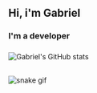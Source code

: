 ## Hi, i'm Gabriel
### I'm a developer
   ###

![Gabriel's GitHub stats](https://github-readme-stats.vercel.app/api?username=gabrielalessadev&show_icons=true&theme=tokyonight&incluide_all_commits=true&count_private=true)
   ##
![snake gif](https://github.com/gabrielalessadev/gabrielalessadev/blob/github-constribution-grid-snake.svg)

